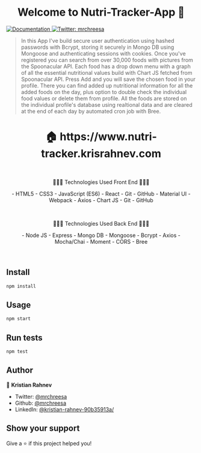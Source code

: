 <h1 align="center">Welcome to Nutri-Tracker-App 👋</h1>
<p>
  <a href="https://github.com/mrchreesa/nutri-tracker-app-frontend" target="_blank">
    <img alt="Documentation" src="https://img.shields.io/badge/documentation-yes-brightgreen.svg" />
  </a>
  <a href="https://twitter.com/mrchreesa" target="_blank">
    <img alt="Twitter: mrchreesa" src="https://img.shields.io/twitter/follow/mrchreesa.svg?style=social" />
  </a>
</p>

> In this App I've build secure user authentication using hashed passwords with Bcrypt, storing it securely in Mongo DB using Mongoose and authenticating sessions with cookies. Once you've registered you can search from over 30,000 foods with pictures from the Spoonacular API. Each food has a drop down menu with a graph of all the essential nutritional values build with Chart JS fetched from Spoonacular API. Press Add and you will save the chosen food in your profile. There you can find added up nutritional information for all the added foods on the day, plus option to double check the individual food values or delete them from profile. All the foods are stored on the individual profile's database using realtional data and are cleared at the end of each day by automated cron job with Bree.

<h1 align="center"> 🏠 https://www.nutri-tracker.krisrahnev.com</h1>
</br>
<p align="center">
 🔶🔶🔶 Technologies Used Front End 🔶🔶🔶
 </p>
<p align="center">
- HTML5
- CSS3
- JavaScript (ES6)
- React
- Git
- GitHub
- Material UI
- Webpack
- Axios
- Chart JS
- Git
- GitHub
</p>
</br>
<p align="center">
🔷🔷🔷 Technologies Used Back End 🔷🔷🔷
</p>
<p align="center">
- Node JS
- Express
- Mongo DB
- Mongoose
- Bcrypt
- Axios
- Mocha/Chai
- Moment
- CORS
- Bree
</p>
</br>

## Install

```sh
npm install
```

## Usage

```sh
npm start
```

## Run tests

```sh
npm test
```

## Author

👤 **Kristian Rahnev**

- Twitter: [@mrchreesa](https://twitter.com/mrchreesa)
- Github: [@mrchreesa](https://github.com/mrchreesa)
- LinkedIn: [@kristian-rahnev-90b35913a/](https://linkedin.com/in/kristian-rahnev-90b35913a/)

## Show your support

Give a ⭐️ if this project helped you!
